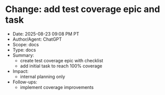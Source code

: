# Change: add test coverage epic and task

- Date: 2025-08-23 09:08 PM PT
- Author/Agent: ChatGPT
- Scope: docs
- Type: docs
- Summary:
  - create test coverage epic with checklist
  - add initial task to reach 100% coverage
- Impact:
  - internal planning only
- Follow-ups:
  - implement coverage improvements

